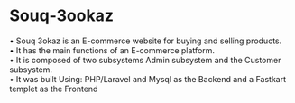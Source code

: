 # Souq-3ookaz

• Souq 3okaz is an E-commerce website for buying and selling products.<br>
• It has the main functions of an E-commerce platform.<br>
• It is composed of two subsystems  Admin subsystem and the Customer subsystem.<br>
• It was built Using: PHP/Laravel and Mysql as the Backend and a Fastkart templet as the Frontend<br>
